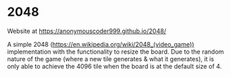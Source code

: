# 2048

Website at https://anonymouscoder999.github.io/2048/

A simple 2048 (https://en.wikipedia.org/wiki/2048_(video_game)) implementation with the functionality to resize the board. Due to the random nature of the game (where a new tile generates & what it generates), it is only able to achieve the 4096 tile when the board is at the default size of 4.
